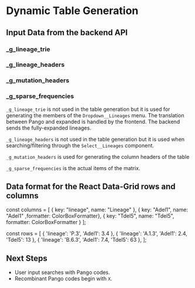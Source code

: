 # Dynamic Table Generation

## Input Data from the backend API
### _g_lineage_trie
### _g_lineage_headers
### _g_mutation_headers
### _g_sparse_frequencies

`_g_lineage_trie` is not used in the table generation but it is used for generating the members of the `Dropdown__Lineages` menu. 
The translation between Pango and expanded is handled by the frontend. The backend sends the fully-expanded lineages. 

`_g_lineage_headers` is not used in the table generation but it is used when searching/filtering through the `Select__Lineages` component.

`_g_mutation_headers` is used for generating the column headers of the table

`_g_sparse_frequencies` is the actual items of the matrix.


## Data format for the React Data-Grid rows and columns
const columns = [
    { key: "lineage", name: "Lineage" },
    { key: "Adel1", name: "Adel1" ,formatter: ColorBoxFormatter},
    { key: "Tdel5", name: "Tdel5", formatter: ColorBoxFormatter }
];
   
const rows = [
    { 'lineage': 'P.3', 'Adel1': 3.4 },
    { 'lineage': 'A.1.3', 'Adel1': 2.4, 'Tdel5': 13 },
    { 'lineage': 'B.6.3', 'Adel1': 7.4, 'Tdel5': 63 },
];

## Next Steps
* User input searches with Pango codes. 
* Recombinant Pango codes begin with `X`. 

